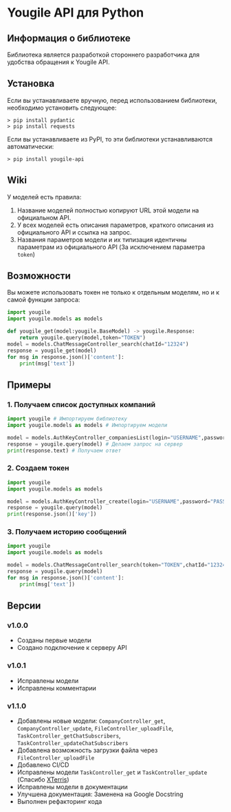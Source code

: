 # Yougile API для Python

## Информация о библиотеке

Библиотека является разработкой стороннего разработчика для удобства обращения к Yougile API.

## Установка

Если вы устанавливаете вручную, перед использованием библиотеки, необходимо установить следующее:

```console
> pip install pydantic
> pip install requests
```

Если вы устанавливаете из PyPI, то эти библиотеки устанавливаются автоматически:

```console
> pip install yougile-api
```

## Wiki

У моделей есть правила:

1. Название моделей полностью копируют URL этой модели на официальном API.
2. У всех моделей есть описания параметров, краткого описания из официального API и ссылка на запрос.
3. Названия параметров модели и их типизация идентичны параметрам из официального API (За исключением параметра ```token```)

## Возможности

Вы можете использовать токен не только к отдельным моделям, но и к самой функции запроса:

```python
import yougile
import yougile.models as models

def yougile_get(model:yougile.BaseModel) -> yougile.Response:
    return yougile.query(model,token="TOKEN")
model = models.ChatMessageController_search(chatId="12324")
response = yougile_get(model)
for msg in response.json()['content']:
    print(msg['text'])
```

## Примеры

### 1. Получаем список доступных компаний

```python
import yougile # Импортируем библиотеку
import yougile.models as models # Импортируем модели

model = models.AuthKeyController_companiesList(login="USERNAME",password="PASSWORD") # Указываем модель запроса листа компаний через авторизацию
response = yougile.query(model) # Делаем запрос на сервер
print(response.text) # Получаем ответ
```

### 2. Создаем токен

```python
import yougile
import yougile.models as models

model = models.AuthKeyController_create(login="USERNAME",password="PASSWORD",companyId="12345")
response = yougile.query(model)
print(response.json()['key'])
```

### 3. Получаем историю сообщений

```python
import yougile
import yougile.models as models

model = models.ChatMessageController_search(token="TOKEN",chatId="12324")
response = yougile.query(model)
for msg in response.json()['content']:
    print(msg['text'])
```

## Версии

### v1.0.0

* Созданы первые модели
* Создано подключение к серверу API

### v1.0.1

* Исправлены модели
* Исправлены комментарии

### v1.1.0

* Добавлены новые модели: `CompanyController_get`, `CompanyController_update`, `FileController_uploadFile`,
`TaskController_getChatSubscribers`, `TaskController_updateChatSubscribers`
* Добавлена возможность загрузки файла через `FileController_uploadFile`
* Добавлено CI/CD
* Исправлены модели `TaskController_get` и `TaskController_update` (Спасибо [XTerris](https://github.com/XTerris))
* Исправлены модели в документации
* Улучшена документация: Заменена на Google Docstring
* Выполнен рефакторинг кода

